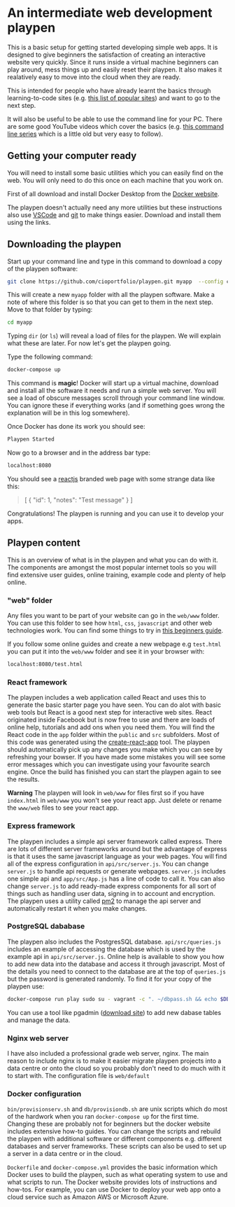 # An intermediate web development playpen

This is a basic setup for getting started developing simple web apps. It is designed to give beginners the satisfaction of creating an interactive website very quickly. Since it runs inside a virtual machine beginners can play around, mess things up and easily reset their playpen. It also makes it realatively easy to move into the cloud when they are ready.

This is intended for people who have already learnt the basics through learning-to-code sites (e.g. [this list of popular sites](https://www.alphr.com/business/1002967/learn-to-code-for-free-UK-courses-apps)) and want to go to the next step.

It will also be useful to be able to use the command line for your PC. There are some good YouTube videos which cover the basics (e.g. [this command line series](https://www.youtube.com/watch?v=MBBWVgE0ewk) which is a little old but very easy to follow).

## Getting your computer ready

You will need to install some basic utilities which you can easily find on the web. You will only need to do this once on each machine that you work on.

First of all download and install Docker Desktop from the [Docker website](https://www.docker.com/products/docker-desktop).

The playpen doesn't actually need any more utilities but these instructions also use [VSCode](https://code.visualstudio.com/) and [git](https://git-scm.com/downloads) to make things easier. Download and install them using the links.

## Downloading the playpen

Start up your command line and type in this command to download a copy of the playpen software:

```bash
git clone https://github.com/cioportfolio/playpen.git myapp  --config core.autocrlf=false
```

This will create a new `myapp` folder with all the playpen software. Make a note of where this folder is so that you can get to them in the next step. Move to that folder by typing:

```bash
cd myapp
```

Typing `dir` (or `ls`) will reveal a load of files for the playpen. We will explain what these are later. For now let's get the playpen going.

Type the following command:

```bash
docker-compose up
```

This command is **magic**! Docker will start up a virtual machine, download and install all the software it needs and run a simple web server. You will see a load of obscure messages scroll through your command line window. You can ignore these if everything works (and if something goes wrong the explanation will be in this log somewhere).

Once Docker has done its work you should see:

```bash
Playpen Started
```

Now go to a browser and in the address bar type:

```bash
localhost:8080
```

You should see a [reactjs](https://reactjs.org) branded web page with some strange data like this:

>[ { "id": 1, "notes": "Test message" } ]

Congratulations! The playpen is running and you can use it to develop your apps.

## Playpen content

This is an overview of what is in the playpen and what you can do with it. The components are amongst the most popular internet tools so you will find extensive user guides, online training, example code and plenty of help online.

### "web" folder

Any files you want to be part of your website can go in the `web/www` folder. You can use this folder to see how `html`, `css`, `javascript` and other web technologies work. You can find some things to try in [this beginners guide](https://cioportfolio.github.io/gettingstarted/).

If you follow some online guides and create a new webpage e.g `test.html` you can put it into the `web/www` folder and see it in your browser with:

```bash
localhost:8080/test.html
```

### React framework

The playpen includes a web application called React and uses this to generate the basic starter page you have seen. You can do alot with basic web tools but React is a good next step for interactive web sites. React originated inside Facebook but is now free to use and there are loads of online help, tutorials and add ons when you need them. You will find the React code in the `app` folder within the `public` and `src` subfolders. Most of this code was generated using the [create-react-app](https://github.com/facebook/create-react-app#create-react-app--) tool. The playpen should automatically pick up any changes you make which you can see by refreshing your bowser. If you have made some mistakes you will see some error messages which you can investigate using your favourite search engine. Once the build has finished you can start the playpen again to see the results.

**Warning** The playpen will look in `web/www` for files first so if you have `index.html` in `web/www` you won't see your react app. Just delete or rename the `www/web` files to see your react app.

### Express framework

The playpen includes a simple api server framework called express. There are lots of different server frameworks around but the advantage of express is that it uses the same javascript language as your web pages. You will find all of the express configuration in `api/src/server.js`. You can change `server.js` to handle api requests or generate webpages. `server.js` includes one simple api and `app/src/App.js` has a line of code to call it. You can also change `server.js` to add ready-made express components for all sort of things such as handling user data, signing in to account and encryption. The playpen uses a utility called [pm2](https://pm2.keymetrics.io/docs/usage/quick-start/) to manage the api server and automatically restart it when you make changes.

### PostgreSQL dababase

The playpen also includes the PostgresSQL database. `api/src/queries.js` includes an example of accessing the database which is used by the example api in `api/src/server.js`. Online help is available to show you how to add new data into the database and access it through javascript. Most of the details you need to connect to the database are at the top of `queries.js` but the password is generated randomly. To find it for your copy of the playpen use:

```bash
docker-compose run play sudo su - vagrant -c ". ~/dbpass.sh && echo $DBPASS"
```

You can use a tool like pgadmin ([download site](https://www.pgadmin.org/download/)) to add new dabase tables and manage the data.

### Nginx web server

I have also included a professional grade web server, nginx. The main reason to include nginx is to make it easier migrate playpen projects into a data centre or onto the cloud so you probably don't need to do much with it to start with. The configuration file is `web/default`

### Docker configuration

`bin/provisionserv.sh` and `db/provisiondb.sh` are unix scripts which do most of the hardwork when you ran `docker-compose up` for the first time. Changing these are probably not for beginners but the docker website includes extensive how-to guides. You can change the scripts and rebuild the playpen with additional software or different components e.g. different databases and server frameworks. These scripts can also be used to set up a server in a data centre or in the cloud.

`Dockerfile` and `docker-compose.yml` provides the basic information which Docker uses to build the playpen, such as what operating system to use and what scripts to run. The Docker website provides lots of instructions and how-tos. For example, you can use Docker to deploy your web app onto a cloud service such as Amazon AWS or Microsoft Azure.
